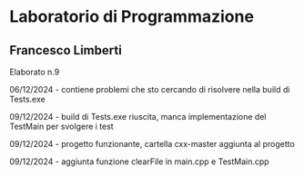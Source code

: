 # Laboratorio di Programmazione
## Francesco Limberti

Elaborato n.9

06/12/2024 - contiene problemi che sto cercando di risolvere nella build di Tests.exe

09/12/2024 - build di Tests.exe riuscita, manca implementazione del TestMain per svolgere i test

09/12/2024 - progetto funzionante, cartella cxx-master aggiunta al progetto

09/12/2024 - aggiunta funzione clearFile in main.cpp e TestMain.cpp

